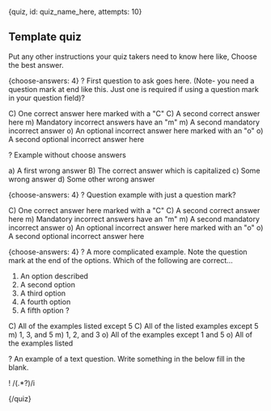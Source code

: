 
{quiz, id: quiz_name_here, attempts: 10}

## Template quiz

Put any other instructions your quiz takers need to know here like, Choose the best answer.

{choose-answers: 4}
? First question to ask goes here. (Note- you need a question mark at end like this. Just one is required if using a question mark in your question field)?

C) One correct answer here marked with a "C"
C) A second correct answer here
m) Mandatory incorrect answers have an "m"
m) A second mandatory incorrect answer
o) An optional incorrect answer here marked with an "o"
o) A second optional incorrect answer here

? Example without choose answers

a) A first wrong answer
B) The correct answer which is capitalized
c) Some wrong answer
d) Some other wrong answer

{choose-answers: 4}
? Question example with just a question mark?

C) One correct answer here marked with a "C"
C) A second correct answer here
m) Mandatory incorrect answers have an "m"
m) A second mandatory incorrect answer
o) An optional incorrect answer here marked with an "o"
o) A second optional incorrect answer here

{choose-answers: 4}
? A more complicated example. Note the question mark at the end of the options. Which of the following are correct...
1. An option described
2. A second option
3. A third option
4. A fourth option
5. A fifth option ?

C) All of the examples listed except 5
C) All of the listed examples except 5
m) 1, 3, and 5
m) 1, 2, and 3
o) All of the examples except 1 and 5
o) All of the examples listed

? An example of a text question. Write something in the below fill in the blank.

! /(.*\?)/i

{/quiz}
